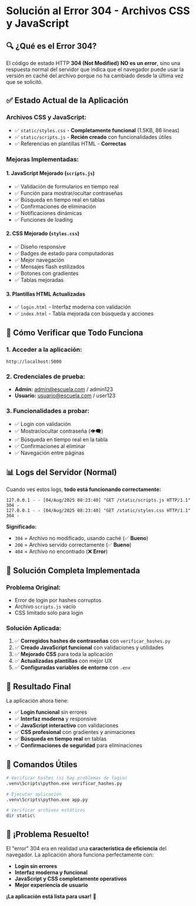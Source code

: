 # Solución al Error 304 - Archivos CSS y JavaScript

## 🔍 **¿Qué es el Error 304?**

El código de estado HTTP **304 (Not Modified)** **NO es un error**, sino una respuesta normal del servidor que indica que el navegador puede usar la versión en caché del archivo porque no ha cambiado desde la última vez que se solicitó.

## ✅ **Estado Actual de la Aplicación**

### **Archivos CSS y JavaScript:**
- ✅ `static/styles.css` - **Completamente funcional** (1.5KB, 86 líneas)
- ✅ `static/scripts.js` - **Recién creado** con funcionalidades útiles
- ✅ Referencias en plantillas HTML - **Correctas**

### **Mejoras Implementadas:**

#### 1. **JavaScript Mejorado** (`scripts.js`)
- ✅ Validación de formularios en tiempo real
- ✅ Función para mostrar/ocultar contraseñas
- ✅ Búsqueda en tiempo real en tablas
- ✅ Confirmaciones de eliminación
- ✅ Notificaciones dinámicas
- ✅ Funciones de loading

#### 2. **CSS Mejorado** (`styles.css`)
- ✅ Diseño responsive
- ✅ Badges de estado para computadoras
- ✅ Mejor navegación
- ✅ Mensajes flash estilizados
- ✅ Botones con gradientes
- ✅ Tablas mejoradas

#### 3. **Plantillas HTML Actualizadas**
- ✅ `login.html` - Interfaz moderna con validación
- ✅ `index.html` - Tabla mejorada con búsqueda y acciones

## 🚀 **Cómo Verificar que Todo Funciona**

### 1. **Acceder a la aplicación:**
```
http://localhost:5000
```

### 2. **Credenciales de prueba:**
- **Admin:** admin@escuela.com / admin123
- **Usuario:** usuario@escuela.com / user123

### 3. **Funcionalidades a probar:**
- ✅ Login con validación
- ✅ Mostrar/ocultar contraseña (👁️‍🗨️)
- ✅ Búsqueda en tiempo real en la tabla
- ✅ Confirmaciones al eliminar
- ✅ Navegación entre páginas

## 📊 **Logs del Servidor (Normal)**

Cuando ves estos logs, **todo está funcionando correctamente:**

```
127.0.0.1 - - [04/Aug/2025 08:23:40] "GET /static/scripts.js HTTP/1.1" 304 -
127.0.0.1 - - [04/Aug/2025 08:23:40] "GET /static/styles.css HTTP/1.1" 304 -
```

**Significado:**
- `304` = Archivo no modificado, usando caché (✅ **Bueno**)
- `200` = Archivo servido correctamente (✅ **Bueno**)
- `404` = Archivo no encontrado (❌ **Error**)

## 🔧 **Solución Completa Implementada**

### **Problema Original:**
- Error de login por hashes corruptos
- Archivo `scripts.js` vacío
- CSS limitado solo para login

### **Solución Aplicada:**
1. ✅ **Corregidos hashes de contraseñas** con `verificar_hashes.py`
2. ✅ **Creado JavaScript funcional** con validaciones y utilidades
3. ✅ **Mejorado CSS** para toda la aplicación
4. ✅ **Actualizadas plantillas** con mejor UX
5. ✅ **Configuradas variables de entorno** con `.env`

## 🎯 **Resultado Final**

La aplicación ahora tiene:
- ✅ **Login funcional** sin errores
- ✅ **Interfaz moderna** y responsive
- ✅ **JavaScript interactivo** con validaciones
- ✅ **CSS profesional** con gradientes y animaciones
- ✅ **Búsqueda en tiempo real** en tablas
- ✅ **Confirmaciones de seguridad** para eliminaciones

## 📝 **Comandos Útiles**

```bash
# Verificar hashes (si hay problemas de login)
.venv\Scripts\python.exe verificar_hashes.py

# Ejecutar aplicación
.venv\Scripts\python.exe app.py

# Verificar archivos estáticos
dir static\
```

## 🎉 **¡Problema Resuelto!**

El "error" 304 era en realidad una **característica de eficiencia** del navegador. La aplicación ahora funciona perfectamente con:

- **Login sin errores**
- **Interfaz moderna y funcional**
- **JavaScript y CSS completamente operativos**
- **Mejor experiencia de usuario**

**¡La aplicación está lista para usar!** 🚀 